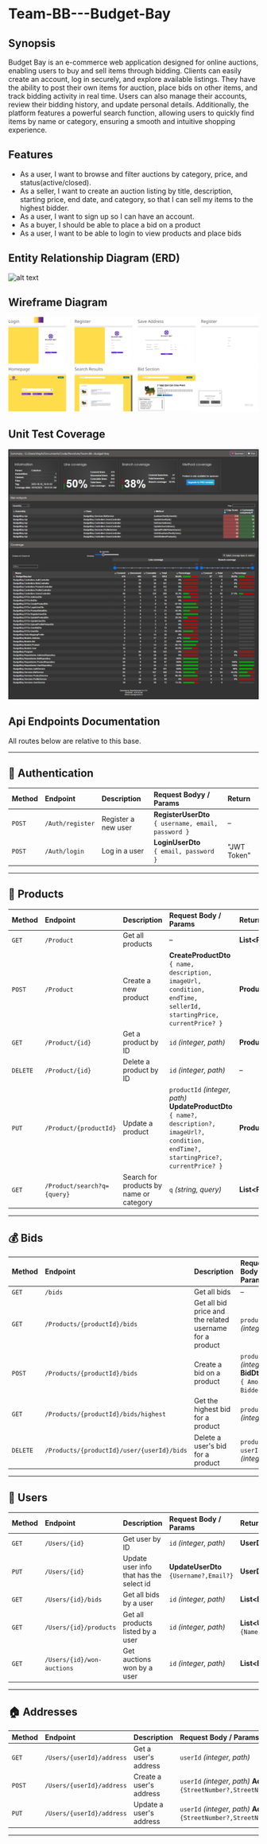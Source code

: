 # Team-BB---Budget-Bay

## Synopsis

Budget Bay is an e-commerce web application designed for online auctions, enabling users to buy and sell items through bidding. Clients can easily create an account, log in securely, and explore available listings. They have the ability to post their own items for auction, place bids on other items, and track bidding activity in real time. Users can also manage their accounts, review their bidding history, and update personal details. Additionally, the platform features a powerful search function, allowing users to quickly find items by name or category, ensuring a smooth and intuitive shopping experience.


## Features

* As a user, I want to browse and filter auctions by category, price, and status(active/closed).
* As a seller, I want to create an auction listing by title, description, starting price, end date, and category, so that I can sell my items to the highest bidder.
* As a user, I want to sign up so I can have an account.
* As a buyer, I should be able to place a bid on a product
* As a user, I want to be able to login to view products and place bids

## Entity Relationship Diagram (ERD)

![alt text](Images/Screenshot_30-9-2025_142643_.jpeg)

## Wireframe Diagram

![alt text](Images/Wireframe.png)

## Unit Test Coverage

![alt text](Images/Coverage.png)

## Api Endpoints Documentation


All routes below are relative to this base.

---

## 🔐 Authentication

| Method | Endpoint | Description | Request Bodyy / Params | Return |
|:--|:--|:--|:--|:--|
| `POST` | `/Auth/register` | Register a new user | **RegisterUserDto**<br>`{ username, email, password }` | – |
| `POST` | `/Auth/login` | Log in a user | **LoginUserDto**<br>`{ email, password }` | "JWT Token" |

---

## 🧾 Products

| Method | Endpoint | Description | Request Body / Params | Return |
|:--|:--|:--|:--|:--|
| `GET` | `/Product` | Get all products | – | **List\<Product\>** |
| `POST` | `/Product` | Create a new product | **CreateProductDto**<br>`{ name, description, imageUrl, condition, endTime, sellerId, startingPrice, currentPrice? }` | **Product** |
| `GET` | `/Product/{id}` | Get a product by ID | `id` *(integer, path)* | **Product** |
| `DELETE` | `/Product/{id}` | Delete a product by ID | `id` *(integer, path)* | – |
| `PUT` | `/Product/{productId}` | Update a product | `productId` *(integer, path)*<br>**UpdateProductDto**<br> `{ name?, description?, imageUrl?, condition, endTime?, startingPrice?, currentPrice? }` | **Product** |
| `GET` | `/Product/search?q={query}` | Search for products by name or category | `q` *(string, query)* | **List\<Product\>** |

---

## 💰 Bids

| Method | Endpoint | Description | Request Body / Params | Return |
|:--|:--|:--|:--|:--|
| `GET` | `/bids` | Get all bids | – | **List\<Bid\>** |
| `GET` | `/Products/{productId}/bids` | Get all bid price and the related username for a product | `productId` *(integer, path)* | **List\<UserBidDto\>** *(username, amount)* |
| `POST` | `/Products/{productId}/bids` | Create a bid on a product | `productId` *(integer,path)*, **BidDto**<br>`{ Amount, BidderId }` | **BidDto**<br>`{Amount, ProductId,BidderId}` |
| `GET` | `/Products/{productId}/bids/highest` | Get the highest bid for a product | `productId` *(integer, path)* | **Bid** |
| `DELETE` | `/Products/{productId}/user/{userId}/bids` | Delete a user's bid for a product | `productId`, `userId` *(integer, path)* | – |

---

## 👤 Users

| Method | Endpoint | Description | Request Body / Params | Return | 
|:--|:--|:--|:--|:--|
| `GET` | `/Users/{id}` | Get user by ID | `id` *(integer, path)* | **UserDto** `{Username?,Email?,ProfilePictureUrl?}`|
| `PUT` | `/Users/{id}` | Update user info that has the select id | **UpdateUserDto**<br>`{Username?,Email?}` | **UserDto** `{Username?,Email?,ProfilePictureUrl?}` |
| `GET` | `/Users/{id}/bids` | Get all bids by a user | `id` *(integer, path)* | **List\<BidDto\>** `{Amount?,ProductId?,BidderId?}` |
| `GET` | `/Users/{id}/products` | Get all products listed by a user | `id` *(integer, path)* | **List\<UpdateProductDto\>** `{Name?,Description?,ImageUrl?,Condition,EndTime?,StartingPrice?,CurrentPrice?}` |
| `GET` | `/Users/{id}/won-auctions` | Get auctions won by a user | `id` *(integer, path)* | **List\<BidDto\>** `{Amount?,ProductId?,BidderId?}` |

---

## 🏠 Addresses

| Method | Endpoint | Description | Request Body / Params | Return |
|:--|:--|:--|:--|:--|
| `GET` | `/Users/{userId}/address` | Get a user's address | `userId` *(integer, path)* | **AddressDto** `{StreetNumber?,StreetName?,AptNumber?,City?,State,ZipCode?}` |
| `POST` | `/Users/{userId}/address` | Create a user's address | `userId` *(integer, path)* **AddressDto** `{StreetNumber?,StreetName?,AptNumber?,City?,State,ZipCode?,Country?}` | **AddressDto** `{StreetNumber?,StreetName?,AptNumber?,City?,State,ZipCode?,Country?}` |
| `PUT` | `/Users/{userId}/address` | Update a user's address | `userId` *(integer, path)* **AddressDto** `{StreetNumber?,StreetName?,AptNumber?,City?,State,ZipCode?,Country?}` | **AddressDto** `{StreetNumber?,StreetName?,AptNumber?,City?,State,ZipCode?,Country?}` |

---



